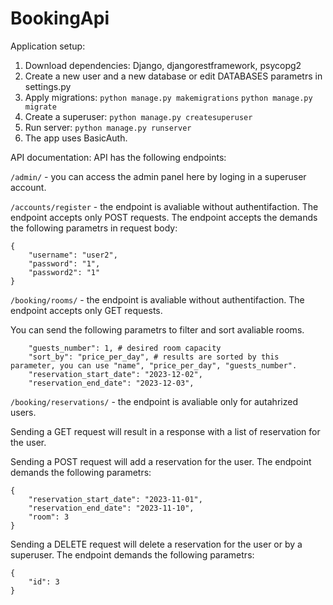 # BookingApi
Application setup:
1. Download dependencies: Django, djangorestframework, psycopg2
2. Create a new user and a new database or edit DATABASES parametrs in settings.py
3. Apply migrations:
```python manage.py makemigrations```
```python manage.py migrate```
4. Create a superuser:
```python manage.py createsuperuser```
5. Run server:
```python manage.py runserver```
6. The app uses BasicAuth.

API documentation:
API has the following endpoints: 

```/admin/``` - you can access the admin panel here by loging in a superuser account.

```/accounts/register``` - the endpoint is avaliable without authentifaction. The endpoint accepts only POST requests. The endpoint accepts the demands the following parametrs in request body:
```
{
    "username": "user2",
    "password": "1",
    "password2": "1"
}
```

```/booking/rooms/``` - the endpoint is avaliable without authentifaction. The endpoint accepts only GET requests.

You can send the following parametrs to filter and sort avaliable rooms.
```
    "guests_number": 1, # desired room capacity
    "sort_by": "price_per_day", # results are sorted by this parameter, you can use "name", "price_per_day", "guests_number".
    "reservation_start_date": "2023-12-02", 
    "reservation_end_date": "2023-12-03",
```


```/booking/reservations/``` - the endpoint is avaliable only for autahrized users.

Sending a GET request will result in a response with a list of reservation for the user.

Sending a POST request will add a reservation for the user. The endpoint demands the following parametrs:
```
{
    "reservation_start_date": "2023-11-01",
    "reservation_end_date": "2023-11-10",
    "room": 3
}
```

Sending a DELETE request will delete a reservation for the user or by a superuser. The endpoint demands the following parametrs:
```
{
    "id": 3
}
```
